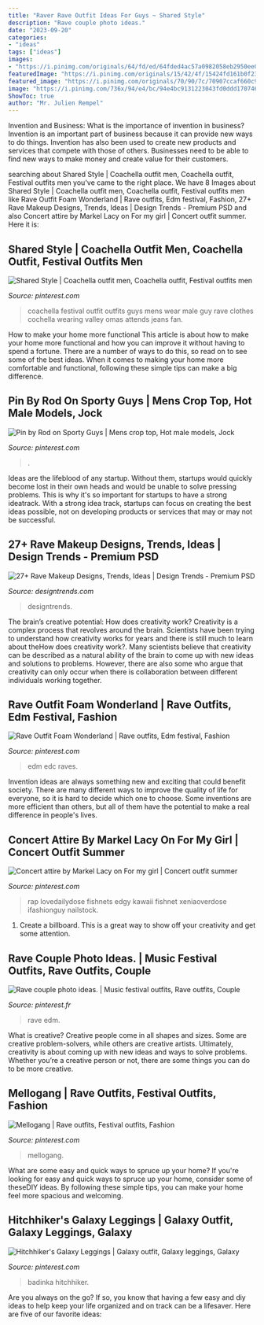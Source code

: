 ```yaml
---
title: "Raver Rave Outfit Ideas For Guys ~ Shared Style"
description: "Rave couple photo ideas."
date: "2023-09-20"
categories:
- "ideas"
tags: ["ideas"]
images:
- "https://i.pinimg.com/originals/64/fd/ed/64fded4ac57a0982058eb2950ee058d6.jpg"
featuredImage: "https://i.pinimg.com/originals/15/42/4f/15424fd161b0f23c47b045e66e9948e9.jpg"
featured_image: "https://i.pinimg.com/originals/70/90/7c/70907ccaf660c98d93ca4463be55958f.jpg"
image: "https://i.pinimg.com/736x/94/e4/bc/94e4bc9131223043fd0ddd1707466cbf.jpg"
ShowToc: true
author: "Mr. Julien Rempel"
---
```



Invention and Business: What is the importance of invention in business?
Invention is an important part of business because it can provide new ways to do things. Invention has also been used to create new products and services that compete with those of others. Businesses need to be able to find new ways to make money and create value for their customers.

	

		
searching about Shared Style | Coachella outfit men, Coachella outfit, Festival outfits men you've came to the right place. We have 8 Images about Shared Style | Coachella outfit men, Coachella outfit, Festival outfits men like Rave Outfit Foam Wonderland | Rave outfits, Edm festival, Fashion, 27+ Rave Makeup Designs, Trends, Ideas | Design Trends - Premium PSD and also Concert attire by Markel Lacy on For my girl | Concert outfit summer. Here it is:
		
    
## Shared Style | Coachella Outfit Men, Coachella Outfit, Festival Outfits Men

<img loading=lazy src="https://i.pinimg.com/736x/66/0d/af/660daf60e6abbb6a33f080794dfb6b01--festival-wear-festival-outfits.jpg" onerror="this.onerror=null;this.src='https://tse2.mm.bing.net/th?id=OIP.575Ma_7-hqgk3Qhi-DxsQwHaLG&amp;pid=15.1';" alt="Shared Style | Coachella outfit men, Coachella outfit, Festival outfits men">

_Source: pinterest.com_

>coachella festival outfit outfits guys mens wear male guy rave clothes cochella wearing valley omas attends jeans fan. 

	

How to make your home more functional
This article is about how to make your home more functional and how you can improve it without having to spend a fortune. There are a number of ways to do this, so read on to see some of the best ideas. When it comes to making your home more comfortable and functional, following these simple tips can make a big difference.

    
## Pin By Rod On Sporty Guys | Mens Crop Top, Hot Male Models, Jock

<img loading=lazy src="https://i.pinimg.com/736x/94/e4/bc/94e4bc9131223043fd0ddd1707466cbf.jpg" onerror="this.onerror=null;this.src='https://tse1.mm.bing.net/th?id=OIP.4dfxZZLrrEND76O4OPXPqgAAAA&amp;pid=15.1';" alt="Pin by Rod on Sporty Guys | Mens crop top, Hot male models, Jock">

_Source: pinterest.com_

>. 

	

Ideas are the lifeblood of any startup. Without them, startups would quickly become lost in their own heads and would be unable to solve pressing problems. This is why it's so important for startups to have a strong ideatrack. With a strong idea track, startups can focus on creating the best ideas possible, not on developing products or services that may or may not be successful.

    
## 27+ Rave Makeup Designs, Trends, Ideas | Design Trends - Premium PSD

<img loading=lazy src="https://images.designtrends.com/wp-content/uploads/2016/04/12063500/Easy-Rave-Makeup-Design-1.jpg" onerror="this.onerror=null;this.src='https://tse3.mm.bing.net/th?id=OIP.u3Pr6FDYa-XgXP41aEEdnQHaHa&amp;pid=15.1';" alt="27+ Rave Makeup Designs, Trends, Ideas | Design Trends - Premium PSD">

_Source: designtrends.com_

>designtrends. 

	

The brain’s creative potential: How does creativity work?
Creativity is a complex process that revolves around the brain. Scientists have been trying to understand how creativity works for years and there is still much to learn about theHow does creativity work?. Many scientists believe that creativity can be described as a natural ability of the brain to come up with new ideas and solutions to problems. However, there are also some who argue that creativity can only occur when there is collaboration between different individuals working together.

    
## Rave Outfit Foam Wonderland | Rave Outfits, Edm Festival, Fashion

<img loading=lazy src="https://i.pinimg.com/originals/64/fd/ed/64fded4ac57a0982058eb2950ee058d6.jpg" onerror="this.onerror=null;this.src='https://tse3.mm.bing.net/th?id=OIP.MKNlZnBw83giCPG0koGKkQHaJ4&amp;pid=15.1';" alt="Rave Outfit Foam Wonderland | Rave outfits, Edm festival, Fashion">

_Source: pinterest.com_

>edm edc raves. 

	

Invention ideas are always something new and exciting that could benefit society. There are many different ways to improve the quality of life for everyone, so it is hard to decide which one to choose. Some inventions are more efficient than others, but all of them have the potential to make a real difference in people's lives.

    
## Concert Attire By Markel Lacy On For My Girl | Concert Outfit Summer

<img loading=lazy src="https://i.pinimg.com/originals/15/42/4f/15424fd161b0f23c47b045e66e9948e9.jpg" onerror="this.onerror=null;this.src='https://tse2.mm.bing.net/th?id=OIP.zhBx0uQh0X1hdILejhOOUwHaJf&amp;pid=15.1';" alt="Concert attire by Markel Lacy on For my girl | Concert outfit summer">

_Source: pinterest.com_

>rap lovedailydose fishnets edgy kawaii fishnet xeniaoverdose ifashionguy nailstock. 

	

1. Create a billboard. This is a great way to show off your creativity and get some attention.

    
## Rave Couple Photo Ideas. | Music Festival Outfits, Rave Outfits, Couple

<img loading=lazy src="https://i.pinimg.com/originals/70/90/7c/70907ccaf660c98d93ca4463be55958f.jpg" onerror="this.onerror=null;this.src='https://tse2.mm.bing.net/th?id=OIP.mWWoMnQFtmjXg2h4gKpEEQHaKH&amp;pid=15.1';" alt="Rave couple photo ideas. | Music festival outfits, Rave outfits, Couple">

_Source: pinterest.fr_

>rave edm. 

	

What is creative?
Creative people come in all shapes and sizes. Some are creative problem-solvers, while others are creative artists. Ultimately, creativity is about coming up with new ideas and ways to solve problems. Whether you’re a creative person or not, there are some things you can do to be more creative.

    
## Mellogang | Rave Outfits, Festival Outfits, Fashion

<img loading=lazy src="https://i.pinimg.com/originals/e2/f4/c2/e2f4c256b3684f58cffa8ded12171a15.jpg" onerror="this.onerror=null;this.src='https://tse1.mm.bing.net/th?id=OIP.CfzDooOBf2_8KMzN1sv3WgHaJ4&amp;pid=15.1';" alt="Mellogang | Rave outfits, Festival outfits, Fashion">

_Source: pinterest.com_

>mellogang. 

	

What are some easy and quick ways to spruce up your home?
If you're looking for easy and quick ways to spruce up your home, consider some of theseDIY ideas. By following these simple tips, you can make your home feel more spacious and welcoming.

    
## Hitchhiker&#039;s Galaxy Leggings | Galaxy Outfit, Galaxy Leggings, Galaxy

<img loading=lazy src="https://i.pinimg.com/originals/04/80/d5/0480d5dcef584332046cf526b1e5d3f5.png" onerror="this.onerror=null;this.src='https://tse2.mm.bing.net/th?id=OIP.32sx0GnbcjoHSlVDBRlUogHaLQ&amp;pid=15.1';" alt="Hitchhiker&#039;s Galaxy Leggings | Galaxy outfit, Galaxy leggings, Galaxy">

_Source: pinterest.com_

>badinka hitchhiker. 

	

Are you always on the go? If so, you know that having a few easy and diy ideas to help keep your life organized and on track can be a lifesaver. Here are five of our favorite ideas: 

